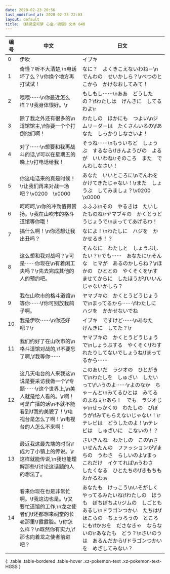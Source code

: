 ```yaml
---
date: 2020-02-23 20:56
last_modified_at: 2020-02-23 22:03
layout: default
title: 《精灵宝可梦 心金／魂银》文本 640
---
```

| 编号 | 中文 | 日文 |
| ---- | ---- | ---- |
| 0 | 伊吹 | イブキ |
| 1 | 奇怪？听不大清楚,\n电话坏了么？\r你换个地方再打试试！ | なに？　よくきこえないわね－\nでんわの　せいかしら？\rべつのとこから　かけなおしてみて！ |
| 2 | 喂喂⋯⋯\n你最近怎么样？\f我身体很好。\r | もしもし⋯⋯\nああ　どうしたの？\fわたしは　げんきに　してるわよ\r |
| 3 | 除了我之外还有很多的\n道馆馆主,\f你要一个个打倒他们啊！ | わたしの　ほかにも　つよい\nジムリ－ダ－は　たくさんいるの\fあなた　しっかりしなさいよ！ |
| 4 | 对了⋯⋯\n想要和我再战斗的话,\f可以在星期五的晚上\r打电话给我！ | そうね⋯⋯\nもういちど　しょうぶ　するなら\fきんようびの　よるが　いいわね\rそのころ　また　でんわしなさい！ |
| 5 | 你这电话来的真是时候！\r让我们再来对战一场吧？\v0200　\x0000 | あなた　いいところに\nでんわを　かけてきたじゃない！\rまた　しょうぶ　してみましょ？\v0200　\x0000 |
| 6 | 呵呵呵,\n你的冲劲值得赞扬。\r我在山吹市的格斗道馆等你哦！ | ふふふ\nその　やるきは　たいしたものね\rヤマブキの　かくとうどうじょうで\nまっててあげるわ！ |
| 7 | 搞什么啊！\n你还想让我出丑吗？ | なによ！\nわたしに　ハジを　かかせるき！？ |
| 8 | 这么想和我对战吗？\r可是⋯⋯你现在\n有着闲工夫吗？\r先去完成其他的人的预约吧。 | そんなに　わたしと　しょうぶしたい？\rでも⋯⋯　あなたに\nそんな　ヒマが　あるのかしらね？\rほかの　ひととの　やくそくを\nすませてからに　したほうが\fいいんじゃないかしら？ |
| 9 | 我在山吹市的格斗道馆\n等你⋯⋯\f你可别放我鸽子啊。 | ヤマブキの　かくとうどうじょうで\nまってるから⋯⋯\fわたしに　ハジを　かかせないでね |
| 10 | 我是伊吹⋯⋯\n你还好吧？\r | イブキ　ですけど⋯⋯\nあなた　げんきに　してた？\r |
| 11 | 我们约好了在山吹市的\n格斗道馆对战的,\f不要忘了啊,\f我等你⋯⋯ | ヤマブキの　かくとうどうじょうで\nしょうぶする　やくそく\fわすれたりしてないでしょうね\fまってるから⋯⋯ |
| 12 | 这几天电台的人来我这\n说是要采访我做一个\f专题⋯⋯\r这个世界上,\n美人就是给人看的。\r啊！可是广播的话\n不就不能看到\f我的美貌了！\r电视台是怎么了啊！\n电视台的人怎么不来啊！ | このあいだ　ラジオの　ひとがきて\nわたしを　しゅざい　したいって\fいうのよ⋯⋯\rよのなか　ちゃ－んと\nみてるひとは　みてるのよねぇ\rあら！　でも　ラジオじゃ\nせっかくの　わたしの　びぼうが\fみてもらえないじゃない！\rテレビは　どうしたのよ！\nテレビは　しゅざいに　こないの！？ |
| 13 | 最近我这最先端的时尚\f成为了小镇上的传说。\r这样就能传说,\n我也能理解那些\f讨论这话题的人的想法了。 | さいきんね　わたしの　この\nさいせんたんの　ファッションが\fまちの　うわさ　らしいのよ\rまっ　これだけ　イケてれば\nうわさ　したくなる　ひとたちの\fきもちも　わかるわぁ |
| 14 | 看来你现在也是非常忙啊。\f我这边也是。\r又要忙道馆的工作,\n龙之使者们\f还都想来祠堂的长老那里\f露露脸。\r你怎么样？\n既然你有实力,\f那也向着龙之使者前进吧？ | あなたも　けっこう\nいそがしく　やってるみたいね\fわたしの　ほうも　ぼちぼちよ\rジムの　しごとも　あるし\nドラゴンつかい　たちは\fほこらの　ちょうろうの　ところにも\fかおを　ださなきゃ　ならないの\rあなたも　どう？\nさいのうは　あるんだから\fドラゴンつかいを　めざしてみない？ |
{: .table .table-bordered .table-hover .xz-pokemon-text .xz-pokemon-text-HGSS }